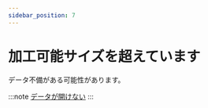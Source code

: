 ```yaml
---
sidebar_position: 7
---
```

# 加工可能サイズを超えています

データ不備がある可能性があります。

:::note
[データが開けない](/docs/soft/dtawomimenai)
:::
